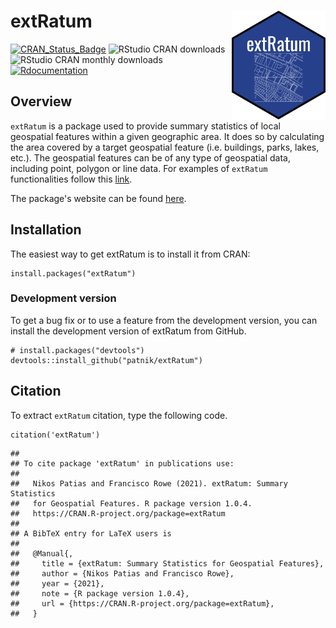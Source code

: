 extRatum <img width="150" src="man/figures/sticker.png" align="right" />
=====================================================

[![CRAN\_Status\_Badge](http://www.r-pkg.org/badges/version/extRatum)](https://cran.r-project.org/package=extRatum)
![RStudio CRAN
downloads](http://cranlogs.r-pkg.org/badges/grand-total/extRatum)
![RStudio CRAN monthly
downloads](http://cranlogs.r-pkg.org/badges/extRatum)
[![Rdocumentation](https://www.rdocumentation.org/badges/version/extRatum)](https://www.rdocumentation.org/packages/extRatum)


## Overview

`extRatum` is a package used to provide summary statistics of local geospatial features within a given geographic area. It does so by calculating the area covered by a target geospatial feature (i.e. buildings, parks, lakes, etc.). The geospatial features can be of any type of geospatial data, including point, polygon or line data.
For examples of `extRatum` functionalities follow this [link](https://github.com/patnik/extRatum_examples).

The package's website can be found [here](https://patnik.github.io/extRatum/index.html).


## Installation
The easiest way to get extRatum is to install it from CRAN:

```
install.packages("extRatum")
```


### Development version

To get a bug fix or to use a feature from the development version, you can install 
the development version of extRatum from GitHub.

```
# install.packages("devtools")
devtools::install_github("patnik/extRatum")
```
## Citation

To extract `extRatum` citation, type the following code.

```
citation('extRatum')
```

```
## 
## To cite package 'extRatum' in publications use:
## 
##   Nikos Patias and Francisco Rowe (2021). extRatum: Summary Statistics
##   for Geospatial Features. R package version 1.0.4.
##   https://CRAN.R-project.org/package=extRatum
## 
## A BibTeX entry for LaTeX users is
## 
##   @Manual{,
##     title = {extRatum: Summary Statistics for Geospatial Features},
##     author = {Nikos Patias and Francisco Rowe},
##     year = {2021},
##     note = {R package version 1.0.4},
##     url = {https://CRAN.R-project.org/package=extRatum},
##   }
```

